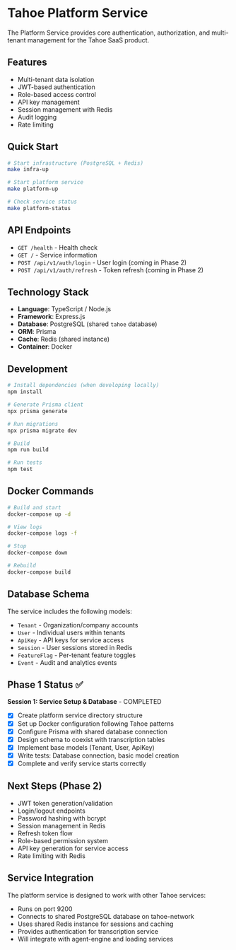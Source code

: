 # Tahoe Platform Service

The Platform Service provides core authentication, authorization, and multi-tenant management for the Tahoe SaaS product.

## Features

- Multi-tenant data isolation
- JWT-based authentication  
- Role-based access control
- API key management
- Session management with Redis
- Audit logging
- Rate limiting

## Quick Start

```bash
# Start infrastructure (PostgreSQL + Redis)
make infra-up

# Start platform service
make platform-up

# Check service status
make platform-status
```

## API Endpoints

- `GET /health` - Health check
- `GET /` - Service information
- `POST /api/v1/auth/login` - User login (coming in Phase 2)
- `POST /api/v1/auth/refresh` - Token refresh (coming in Phase 2)

## Technology Stack

- **Language**: TypeScript / Node.js
- **Framework**: Express.js
- **Database**: PostgreSQL (shared `tahoe` database)
- **ORM**: Prisma
- **Cache**: Redis (shared instance)
- **Container**: Docker

## Development

```bash
# Install dependencies (when developing locally)
npm install

# Generate Prisma client
npx prisma generate

# Run migrations
npx prisma migrate dev

# Build
npm run build

# Run tests
npm test
```

## Docker Commands

```bash
# Build and start
docker-compose up -d

# View logs
docker-compose logs -f

# Stop
docker-compose down

# Rebuild
docker-compose build
```

## Database Schema

The service includes the following models:
- `Tenant` - Organization/company accounts
- `User` - Individual users within tenants  
- `ApiKey` - API keys for service access
- `Session` - User sessions stored in Redis
- `FeatureFlag` - Per-tenant feature toggles
- `Event` - Audit and analytics events

## Phase 1 Status ✅

**Session 1: Service Setup & Database** - COMPLETED
- [x] Create platform service directory structure
- [x] Set up Docker configuration following Tahoe patterns  
- [x] Configure Prisma with shared database connection
- [x] Design schema to coexist with transcription tables
- [x] Implement base models (Tenant, User, ApiKey)
- [x] Write tests: Database connection, basic model creation
- [x] Complete and verify service starts correctly

## Next Steps (Phase 2)

- JWT token generation/validation
- Login/logout endpoints  
- Password hashing with bcrypt
- Session management in Redis
- Refresh token flow
- Role-based permission system
- API key generation for service access
- Rate limiting with Redis

## Service Integration

The platform service is designed to work with other Tahoe services:
- Runs on port 9200
- Connects to shared PostgreSQL database on tahoe-network
- Uses shared Redis instance for sessions and caching
- Provides authentication for transcription service
- Will integrate with agent-engine and loading services